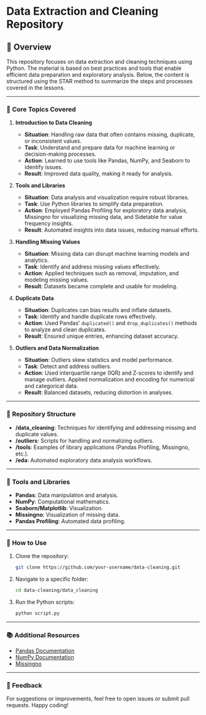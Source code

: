 # Data Extraction and Cleaning Repository

## 📝 Overview
This repository focuses on data extraction and cleaning techniques using Python. The material is based on best practices and tools that enable efficient data preparation and exploratory analysis. Below, the content is structured using the STAR method to summarize the steps and processes covered in the lessons.

---

### 🧠 **Core Topics Covered**

1. **Introduction to Data Cleaning**
   - **Situation**: Handling raw data that often contains missing, duplicate, or inconsistent values.
   - **Task**: Understand and prepare data for machine learning or decision-making processes.
   - **Action**: Learned to use tools like Pandas, NumPy, and Seaborn to identify issues.
   - **Result**: Improved data quality, making it ready for analysis.

2. **Tools and Libraries**
   - **Situation**: Data analysis and visualization require robust libraries.
   - **Task**: Use Python libraries to simplify data preparation.
   - **Action**: Employed Pandas Profiling for exploratory data analysis, Missingno for visualizing missing data, and Sidetable for value frequency insights.
   - **Result**: Automated insights into data issues, reducing manual efforts.

3. **Handling Missing Values**
   - **Situation**: Missing data can disrupt machine learning models and analytics.
   - **Task**: Identify and address missing values effectively.
   - **Action**: Applied techniques such as removal, imputation, and modeling missing values.
   - **Result**: Datasets became complete and usable for modeling.

4. **Duplicate Data**
   - **Situation**: Duplicates can bias results and inflate datasets.
   - **Task**: Identify and handle duplicate rows effectively.
   - **Action**: Used Pandas' `duplicated()` and `drop_duplicates()` methods to analyze and clean duplicates.
   - **Result**: Ensured unique entries, enhancing dataset accuracy.

5. **Outliers and Data Normalization**
   - **Situation**: Outliers skew statistics and model performance.
   - **Task**: Detect and address outliers.
   - **Action**: Used interquartile range (IQR) and Z-scores to identify and manage outliers. Applied normalization and encoding for numerical and categorical data.
   - **Result**: Balanced datasets, reducing distortion in analyses.

---

### 📁 **Repository Structure**
- **/data_cleaning**: Techniques for identifying and addressing missing and duplicate values.
- **/outliers**: Scripts for handling and normalizing outliers.
- **/tools**: Examples of library applications (Pandas Profiling, Missingno, etc.).
- **/eda**: Automated exploratory data analysis workflows.

---

### 🔧 **Tools and Libraries**
- **Pandas**: Data manipulation and analysis.
- **NumPy**: Computational mathematics.
- **Seaborn/Matplotlib**: Visualization.
- **Missingno**: Visualization of missing data.
- **Pandas Profiling**: Automated data profiling.

---

### 📌 **How to Use**
1. Clone the repository:
   ```bash
   git clone https://github.com/your-username/data-cleaning.git
   ```
2. Navigate to a specific folder:
   ```bash
   cd data-cleaning/data_cleaning
   ```
3. Run the Python scripts:
   ```bash
   python script.py
   ```

---

### 📚 **Additional Resources**
- [Pandas Documentation](https://pandas.pydata.org/docs/)
- [NumPy Documentation](https://numpy.org/doc/)
- [Missingno](https://github.com/ResidentMario/missingno)

---

### 💬 **Feedback**
For suggestions or improvements, feel free to open issues or submit pull requests. Happy coding!
